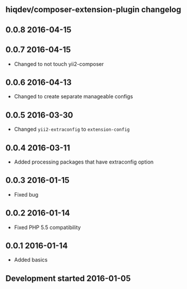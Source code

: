 hiqdev/composer-extension-plugin changelog
------------------------------------------

## 0.0.8 2016-04-15


## 0.0.7 2016-04-15

- Changed to not touch yii2-composer

## 0.0.6 2016-04-13

- Changed to create separate manageable configs

## 0.0.5 2016-03-30

- Changed `yii2-extraconfig` to `extension-config`

## 0.0.4 2016-03-11

- Added processing packages that have extraconfig option

## 0.0.3 2016-01-15

- Fixed bug

## 0.0.2 2016-01-14

- Fixed PHP 5.5 compatibility

## 0.0.1 2016-01-14

- Added basics

## Development started 2016-01-05


